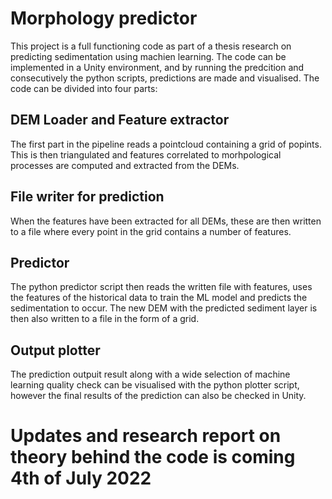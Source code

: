 # Morphology predictor

This project is a full functioning code as part of a thesis research on predicting sedimentation using machien learning. The code can be implemented in a Unity environment, and by running the predcition and consecutively the python scripts, predictions are made and visualised. The code can be divided into four parts:

## DEM Loader and Feature extractor
The first part in the pipeline reads a pointcloud containing a grid of popints. This is then triangulated and features correlated to morhpological processes are computed and extracted from the DEMs.

## File writer for prediction
When the features have been extracted for all DEMs, these are then written to a file where every point in the grid contains a number of features.

## Predictor
The python predictor script then reads the written file with features, uses the features of the historical data to train the ML model and predicts the sedimentation to occur. The new DEM with the predicted sediment layer is then also written to a file in the form of a grid.

## Output plotter
The prediction outpuit result along with a wide selection of machine learning quality check can be visualised with the python plotter script, however the final results of the prediction can also be checked in Unity.

# Updates and research report on theory behind the code is coming 4th of July 2022
